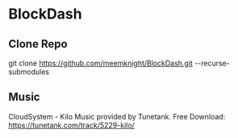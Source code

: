 # BlockDash

## Clone Repo
git clone https://github.com/meemknight/BlockDash.git --recurse-submodules



## Music

CloudSystem - Kilo
Music provided by Tunetank.
Free Download: https://tunetank.com/track/5229-kilo/